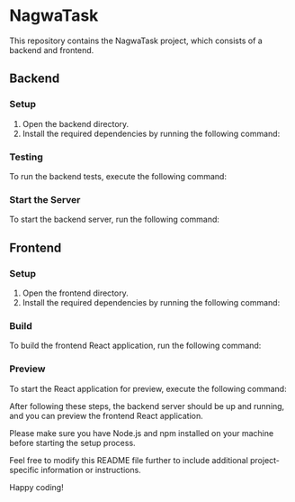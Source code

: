 # NagwaTask

This repository contains the NagwaTask project, which consists of a backend and frontend.

## Backend

### Setup

1. Open the backend directory.
2. Install the required dependencies by running the following command:


### Testing

To run the backend tests, execute the following command:


### Start the Server

To start the backend server, run the following command:


## Frontend

### Setup

1. Open the frontend directory.
2. Install the required dependencies by running the following command:


### Build

To build the frontend React application, run the following command:


### Preview

To start the React application for preview, execute the following command:


After following these steps, the backend server should be up and running, and you can preview the frontend React application.

Please make sure you have Node.js and npm installed on your machine before starting the setup process.

Feel free to modify this README file further to include additional project-specific information or instructions.

Happy coding!
